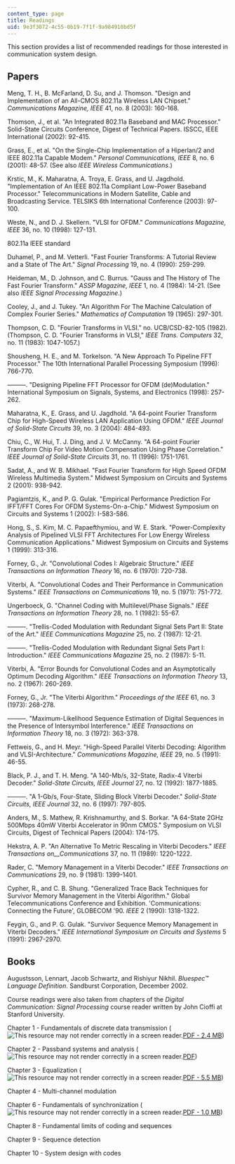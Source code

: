 ```yaml
---
content_type: page
title: Readings
uid: 9e3f3072-4c55-0b19-7f1f-9a984910bd5f
---
```


This section provides a list of recommended readings for those interested in communication system design.

Papers
------

Meng, T. H., B. McFarland, D. Su, and J. Thomson. "Design and Implementation of an All-CMOS 802.11a Wireless LAN Chipset." _Communications Magazine, IEEE_ 41, no. 8 (2003): 160-168.

Thomson, J., et al. "An Integrated 802.11a Baseband and MAC Processor." Solid-State Circuits Conference, Digest of Technical Papers. ISSCC, IEEE International (2002): 92-415.

Grass, E., et al. "On the Single-Chip Implementation of a Hiperlan/2 and IEEE 802.11a Capable Modem." _Personal Communications, IEEE_ 8, no. 6 (2001): 48-57. (See also _IEEE Wireless Communications_.)

Krstic, M., K. Maharatna, A. Troya, E. Grass, and U. Jagdhold. "Implementation of An IEEE 802.11a Compliant Low-Power Baseband Processor." Telecommunications in Modern Satellite, Cable and Broadcasting Service. TELSIKS 6th International Conference (2003): 97-100.

Weste, N., and D. J. Skellern. "VLSI for OFDM." _Communications Magazine, IEEE_ 36, no. 10 (1998): 127-131.

802.11a IEEE standard

Duhamel, P., and M. Vetterli. "Fast Fourier Transforms: A Tutorial Review and a State of The Art." _Signal Processing_ 19, no. 4 (1990): 259-299.

Heideman, M., D. Johnson, and C. Burrus. "Gauss and The History of The Fast Fourier Transform." _ASSP Magazine, IEEE_ 1, no. 4 (1984): 14-21. (See also _IEEE Signal Processing Magazine_.)

Cooley, J., and J. Tukey. "An Algorithm For The Machine Calculation of Complex Fourier Series." _Mathematics of Computation_ 19 (1965): 297-301.

Thompson, C. D. "Fourier Transforms in VLSI." no. UCB/CSD-82-105 (1982). (Thompson, C. D. "Fourier Transforms in VLSI," _IEEE Trans. Computers_ 32, no. 11 (1983): 1047-1057.)

Shousheng, H. E., and M. Torkelson. "A New Approach To Pipeline FFT Processor." The 10th International Parallel Processing Symposium (1996): 766-770.

———. "Designing Pipeline FFT Processor for OFDM (de)Modulation." International Symposium on Signals, Systems, and Electronics (1998): 257-262.

Maharatna, K., E. Grass, and U. Jagdhold. "A 64-point Fourier Transform Chip for High-Speed Wireless LAN Application Using OFDM." _IEEE Journal of Solid-State Circuits_ 39, no. 3 (2004): 484-493.

Chiu, C., W. Hui, T. J. Ding, and J. V. McCanny. "A 64-point Fourier Transform Chip For Video Motion Compensation Using Phase Correlation." _IEEE Journal of Solid-State Circuits_ 31, no. 11 (1996): 1751-1761.

Sadat, A., and W. B. Mikhael. "Fast Fourier Transform for High Speed OFDM Wireless Multimedia System." Midwest Symposium on Circuits and Systems 2 (2001): 938-942.

Pagiamtzis, K., and P. G. Gulak. "Empirical Performance Prediction For IFFT/FFT Cores For OFDM Systems-On-a-Chip." Midwest Symposium on Circuits and Systems 1 (2002): I-583-586.

Hong, S., S. Kim, M. C. Papaefthymiou, and W. E. Stark. "Power-Complexity Analysis of Pipelined VLSI FFT Architectures For Low Energy Wireless Communication Applications." Midwest Symposium on Circuits and Systems 1 (1999): 313-316.

Forney, G., Jr. "Convolutional Codes I: Algebraic Structure." _IEEE Transactions on Information Theory_ 16, no. 6 (1970): 720-738.

Viterbi, A. "Convolutional Codes and Their Performance in Communication Systems." _IEEE Transactions on Communications_ 19, no. 5 (1971): 751-772.

Ungerboeck, G. "Channel Coding with Multilevel/Phase Signals." _IEEE Transactions on Information Theory_ 28, no. 1 (1982): 55-67.

———. "Trellis-Coded Modulation with Redundant Signal Sets Part II: State of the Art." _IEEE Communications Magazine_ 25, no. 2 (1987): 12-21.

———. "Trellis-Coded Modulation with Redundant Signal Sets Part I: Introduction." _IEEE Communications Magazine_ 25, no. 2 (1987): 5-11.

Viterbi, A. "Error Bounds for Convolutional Codes and an Asymptotically Optimum Decoding Algorithm." _IEEE Transactions on Information Theory_ 13, no. 2 (1967): 260-269.

Forney, G., Jr. "The Viterbi Algorithm." _Proceedings of the IEEE_ 61, no. 3 (1973): 268-278.

———. "Maximum-Likelihood Sequence Estimation of Digital Sequences in the Presence of Intersymbol Interference." _IEEE Transactions on Information Theory_ 18, no. 3 (1972): 363-378.

Fettweis, G., and H. Meyr. "High-Speed Parallel Viterbi Decoding: Algorithm and VLSI-Architecture." _Communications Magazine, IEEE_ 29, no. 5 (1991): 46-55.

Black, P. J., and T. H. Meng. "A 140-Mb/s, 32-State, Radix-4 Viterbi Decoder." _Solid-State Circuits, IEEE Journal_ 27, no. 12 (1992): 1877-1885.

———. "A 1-Gb/s, Four-State, Sliding Block Viterbi Decoder." _Solid-State Circuits, IEEE Journal_ 32, no. 6 (1997): 797-805.

Anders, M., S. Mathew, R. Krishnamurthy, and S. Borkar. "A 64-State 2GHz 500Mbps 40mW Viterbi Accelerator in 90nm CMOS." Symposium on VLSI Circuits, Digest of Technical Papers (2004): 174-175.

Hekstra, A. P. "An Alternative To Metric Rescaling in Viterbi Decoders." _IEEE Transactions on__Communications_ 37, no. 11 (1989): 1220-1222.

Rader, C. "Memory Management in a Viterbi Decoder." _IEEE Transactions on Communications_ 29, no. 9 (1981): 1399-1401.

Cypher, R., and C. B. Shung. "Generalized Trace Back Techniques for Survivor Memory Management in the Viterbi Algorithm." Global Telecommunications Conference and Exhibition. 'Communications: Connecting the Future', GLOBECOM '90. _IEEE_ 2 (1990): 1318-1322.

Feygin, G., and P. G. Gulak. "Survivor Sequence Memory Management in Viterbi Decoders." _IEEE International Symposium on Circuits and Systems_ 5 (1991): 2967-2970.

Books
-----

Augustsson, Lennart, Jacob Schwartz, and Rishiyur Nikhil. _Bluespec™ Language Definition_. Sandburst Corporation, December 2002.

Course readings were also taken from chapters of the _Digital Communication: Signal Processing_ course reader written by John Cioffi at Stanford University.

Chapter 1 - Fundamentals of discrete data transmission (![This resource may not render correctly in a screen reader.](/images/inacessible.gif)[PDF - 2.4 MB](http://stanford.edu/group/cioffi/ee379a/course_reader/chap1.pdf))

Chapter 2 - Passband systems and analysis (![This resource may not render correctly in a screen reader.](/images/inacessible.gif)[PDF](http://stanford.edu/group/cioffi/ee379a/course_reader/chap2.pdf))

Chapter 3 - Equalization (![This resource may not render correctly in a screen reader.](/images/inacessible.gif)[PDF - 5.5 MB](http://stanford.edu/group/cioffi/ee379a/course_reader/chap3.pdf))

Chapter 4 - Multi-channel modulation

Chapter 6 - Fundamentals of synchronization (![This resource may not render correctly in a screen reader.](/images/inacessible.gif)[PDF - 1.0 MB](http://stanford.edu/group/cioffi/ee379a/course_reader/chap6.pdf))

Chapter 8 - Fundamental limits of coding and sequences

Chapter 9 - Sequence detection

Chapter 10 - System design with codes